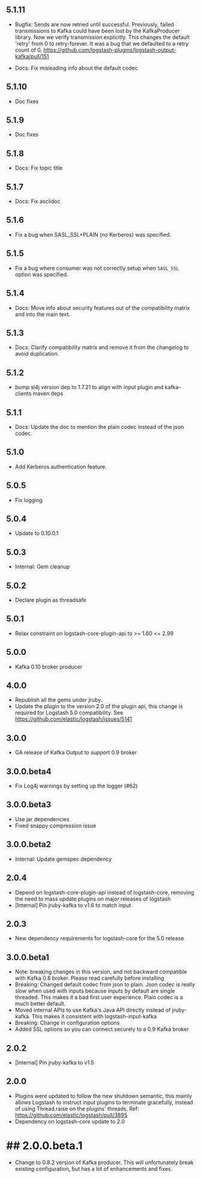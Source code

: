 ## 5.1.11
  - Bugfix: Sends are now retried until successful. Previously, failed transmissions to Kafka 
    could have been lost by the KafkaProducer library. Now we verify transmission explicitly.
    This changes the default 'retry' from 0 to retry-forever. It was a bug that we defaulted
    to a retry count of 0.
    https://github.com/logstash-plugins/logstash-output-kafka/pull/151

  - Docs: Fix misleading info about the default codec

## 5.1.10
  - Doc fixes

## 5.1.9
  - Doc fixes

## 5.1.8
  - Docs: Fix topic title

## 5.1.7
  - Docs: Fix asciidoc

## 5.1.6
  - Fix a bug when SASL_SSL+PLAIN (no Kerberos) was specified.

## 5.1.5
  - Fix a bug where consumer was not correctly setup when `SASL_SSL` option was specified.

## 5.1.4
  - Docs: Move info about security features out of the compatibility matrix and into the main text.
  
## 5.1.3
  - Docs: Clarify compatibility matrix and remove it from the changelog to avoid duplication.

## 5.1.2
  - bump sl4j version dep to 1.7.21 to align with input plugin and kafka-clients maven deps

## 5.1.1
  - Docs: Update the doc to mention the plain codec instead of the json codec.

## 5.1.0
  - Add Kerberos authentication feature.

## 5.0.5
  - Fix logging

## 5.0.4
  - Update to 0.10.0.1

## 5.0.3
  - Internal: Gem cleanup

## 5.0.2
  - Declare plugin as threadsafe

## 5.0.1
  - Relax constraint on logstash-core-plugin-api to >= 1.60 <= 2.99

## 5.0.0
  - Kafka 0.10 broker producer

## 4.0.0
  - Republish all the gems under jruby.
  - Update the plugin to the version 2.0 of the plugin api, this change is required for Logstash 5.0 compatibility. See https://github.com/elastic/logstash/issues/5141
  
## 3.0.0
 - GA release of Kafka Output to support 0.9 broker

## 3.0.0.beta4
 - Fix Log4j warnings by setting up the logger (#62)

## 3.0.0.beta3
 - Use jar dependencies
 - Fixed snappy compression issue

## 3.0.0.beta2
 - Internal: Update gemspec dependency

## 2.0.4
  - Depend on logstash-core-plugin-api instead of logstash-core, removing the need to mass update plugins on major releases of logstash
  - [Internal] Pin jruby-kafka to v1.6 to match input
  
## 2.0.3
  - New dependency requirements for logstash-core for the 5.0 release

## 3.0.0.beta1
 - Note: breaking changes in this version, and not backward compatible with Kafka 0.8 broker. 
   Please read carefully before installing
 - Breaking: Changed default codec from json to plain. Json codec is really slow when used 
   with inputs because inputs by default are single threaded. This makes it a bad
   first user experience. Plain codec is a much better default. 
 - Moved internal APIs to use Kafka's Java API directly instead of jruby-kafka. This
   makes it consistent with logstash-input-kafka
 - Breaking: Change in configuration options
 - Added SSL options so you can connect securely to a 0.9 Kafka broker

## 2.0.2
 - [Internal] Pin jruby-kafka to v1.5

## 2.0.0
 - Plugins were updated to follow the new shutdown semantic, this mainly allows Logstash to instruct input plugins to terminate gracefully, 
   instead of using Thread.raise on the plugins' threads. Ref: https://github.com/elastic/logstash/pull/3895
 - Dependency on logstash-core update to 2.0

# ## 2.0.0.beta.1
 - Change to 0.8.2 version of Kafka producer. This will unfortunately break existing configuration, but has a lot of enhancements and fixes.
